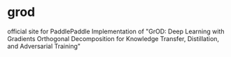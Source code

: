 # grod
official site for PaddlePaddle Implementation of "GrOD: Deep Learning with Gradients Orthogonal Decomposition for Knowledge Transfer, Distillation, and Adversarial Training"
